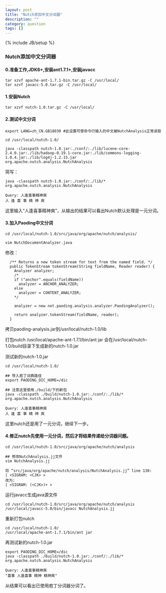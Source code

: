 ```yaml
---
layout: post
title: "Nutch添加中文分词器"
description: ""
category: question
tags: []
---
```

{% include JB/setup %}

### Nutch添加中文分词器

#### 0.准备工作,JDK6+,安装ant1.7.1+,安装javacc

```
tar xzvf apache-ant-1.7.1-bin.tar.gz -C /usr/local/
tar xzvf javacc-5.0.tar.gz -C /usr/local/
```
 
#### 1.安装Nutch

```
tar xzvf nutch-1.0.tar.gz -C /usr/local/
```
 
#### 2.测试中文分词
```
export LANG=zh_CN.GB18030 #此设置可使命令行输入的中文被NutchAnalysis正常读取

cd /usr/local/nutch-1.0/

java -classpath nutch-1.0.jar:./conf/:./lib/lucene-core-2.4.0.jar:./lib/hadoop-0.19.1-core.jar:./lib/commons-logging-1.0.4.jar:./lib/log4j-1.2.15.jar org.apache.nutch.analysis.NutchAnalysis
```

简写：

```
java -classpath nutch-1.0.jar:./conf/:./lib/* org.apache.nutch.analysis.NutchAnalysis
```

```
Query: 人逢喜事精神爽
人 逢 喜 事 精 神 爽
```

这里输入“人逢喜事精神爽”，从输出的结果可以看出Nutch默认处理是一元分词。

#### 3.加入Paoding中文分词

```
cd /usr/local/nutch-1.0/src/java/org/apache/nutch/analysis/
 
vim NutchDocumentAnalyzer.java
```

修改：

```
  /** Returns a new token stream for text from the named field. */
  public TokenStream tokenStream(String fieldName, Reader reader) {
    Analyzer analyzer;
    /*
    if ("anchor".equals(fieldName))
      analyzer = ANCHOR_ANALYZER;
    else
      analyzer = CONTENT_ANALYZER;
    */
 
    analyzer = new net.paoding.analysis.analyzer.PaodingAnalyzer();
 
    return analyzer.tokenStream(fieldName, reader);
  }
```

拷贝paoding-analysis.jar到/usr/local/nutch-1.0/lib
 
打包nutch
/usr/local/apache-ant-1.7.1/bin/ant jar
会在/usr/local/nutch-1.0/build目录下生成新的nutch-1.0.jar
 
测试新的nutch-1.0.jar

```
cd /usr/local/nutch-1.0/

## 导入庖丁词典路径
export PAODING_DIC_HOME=/dic

## 注意这里使用./build/下的新包
java -classpath ./build/nutch-1.0.jar:./conf/:./lib/* org.apache.nutch.analysis.NutchAnalysis

```

```
Query: 人逢喜事精神爽
人 逢 喜 事 精 神 爽
```

这里nutch还是用了一元分词，继续下一步。
 
#### 4.修正nutch先使用一元分词，然后才将结果传递给分词器问题。

```
cd /usr/local/nutch-1.0/src/java/org/apache/nutch/analysis

## 修改NutchAnalysis.jj文件
vim NutchAnalysis.jj
```
```
将 “src/java/org/apache/nutch/analysis/NutchAnalysis.jj” line 130:
| <SIGRAM: <CJK> >
改为:
| <SIGRAM: (<CJK>)+ >
```

运行javacc生成java源文件

```
cd /usr/local/nutch-1.0/src/java/org/apache/nutch/analysis
/usr/local/javacc-5.0/bin/javacc NutchAnalysis.jj
```

重新打包nutch

```
cd /usr/local/nutch-1.0/
/usr/local/apache-ant-1.7.1/bin/ant jar
```

再测试新的nutch-1.0.jar

```
export PAODING_DIC_HOME=/dic
java -classpath ./build/nutch-1.0.jar:./conf/:./lib/* org.apache.nutch.analysis.NutchAnalysis
```
```
Query: 人逢喜事精神爽
"喜事 人逢喜事 精神 精神爽"
```

从结果可以看出已使用庖丁分词器分词了。

